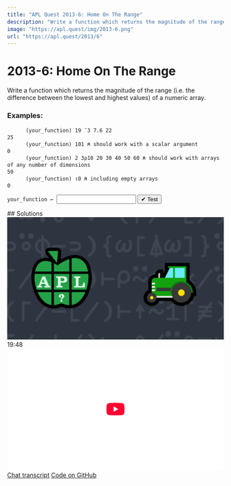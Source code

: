 ```yaml
---
title: "APL Quest 2013-6: Home On The Range"
description: "Write a function which returns the magnitude of the range (i."
image: "https://apl.quest/img/2013-6.png"
url: "https://apl.quest/2013/6"
---
```


# <span class=s>2013-</span>6: Home On The Range

Write a function which returns the magnitude of the range (i.e. the difference between the lowest and
highest values) of a numeric array.

### Examples:

```APL
      (your_function) 19 ¯3 7.6 22
25
      (your_function) 101 ⍝ should work with a scalar argument
0
      (your_function) 2 3⍴10 20 30 40 50 60 ⍝ should work with arrays of any number of dimensions
50
      (your_function) ⍳0 ⍝ including empty arrays
0
```
<div class="pdiv">
  <code onclick="p_Input.focus()">your_function ← </code><input id="p_Input" autocomplete="off" spellcheck="false" oninput="this.parentElement.querySelector`button`.disabled=false;localStorage.setItem(window.location.pathname,this.value)" onkeypress="subm(event)">
  <button onclick="alert$.next`Testing…`;submitSolution`p`" class="md-button md-button--primary">&#x2714; Test</button>
</div>
<p id="p_Output"></p>
## Solutions
<div onclick="play(this)" title="Video on YouTube" class="yt">
<img class="md-header--shadow" alt="Video Thumbnail" src="../../img/2013-6.png">
<time>19:48</time>
<img alt="YouTube" src="../../img/yt-big.png">
</div>
<a href="https://chat.stackexchange.com/transcript/52405?m=60624938#60624938" target="_blank" class="md-button md-button--primary">Chat transcript</a>
<a href="https://github.com/abrudz/apl_quest/blob/main/2013/6.apl" target="_blank" class="md-button md-button--primary right">Code on GitHub</a>

<script>
    testCases={"a":["19 ¯3 7.6 22","101","¯5+⍳10","?5⍴50","2 3⍴10 20 30 40 50 60","5 5⍴?25⍴100"],"b":["0","⌽19 ¯3 7.6 22","3.1415","10⍴0","14.2 9 ¯3 3.1 0 ¯1.1"],"f":"{{(⊃⌽⍵)-⊃⍵}(,⍵)[⍋,⍵]}"}
    p_Input.value=localStorage.getItem(window.location.pathname)
    play=e=>e.outerHTML=`<iframe class="md-header--shadow" src="https://www.youtube.com/embed/36HlHsEjUIQ?list=PLYKQVqyrAEj9wDIUyLDGtDAFTKY38BUMN&autoplay=1" title="<span class=s>2013-</span>6: Home On The Range (APL Quest 2013-6)" frameborder="0" allow="accelerometer; autoplay; clipboard-write; encrypted-media; gyroscope; picture-in-picture; web-share" referrerpolicy="strict-origin-when-cross-origin" allowfullscreen></iframe>`
</script>
